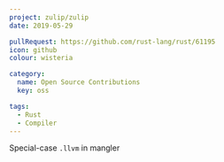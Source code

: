 ```yaml
---
project: zulip/zulip
date: 2019-05-29

pullRequest: https://github.com/rust-lang/rust/61195
icon: github
colour: wisteria

category:
  name: Open Source Contributions
  key: oss

tags:
  - Rust
  - Compiler
---
```

Special-case `.llvm` in mangler
